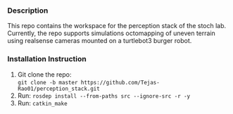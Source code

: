 ### Description 
This repo contains the workspace for the perception stack of the stoch lab. Currently, the repo supports simulations octomapping of uneven terrain using realsense cameras mounted on a turtlebot3 burger robot. 

### Installation Instruction 

1) Git clone the repo: <br>
 `git clone -b master https://github.com/Tejas-Rao01/perception_stack.git`  
2) Run: `rosdep install --from-paths src --ignore-src -r -y`
3) Run: `catkin_make`








